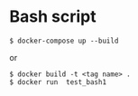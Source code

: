 # Bash script
```shell
$ docker-compose up --build
```
or
```shell
$ docker build -t <tag name> .
$ docker run  test_bash1
```